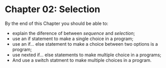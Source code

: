 # Chapter 02: Selection

By the end of this Chapter you should be able to:

* explain the diference of between *sequence* and *selection*;
* use an if statement to make a single choice in a program;
* use an if... else statement to make a choice between two options is a program;
* use nexted if... else statements to make multiple choice in a programs;
* And use a switch statment to make multiple choices in a program.



